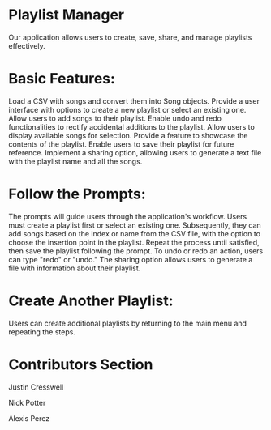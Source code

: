 # Playlist Manager
Our application allows users to create, save, share, and manage playlists effectively.

# Basic Features:
Load a CSV with songs and convert them into Song objects.
Provide a user interface with options to create a new playlist or select an existing one.
Allow users to add songs to their playlist.
Enable undo and redo functionalities to rectify accidental additions to the playlist.
Allow users to display available songs for selection.
Provide a feature to showcase the contents of the playlist.
Enable users to save their playlist for future reference.
Implement a sharing option, allowing users to generate a text file with the playlist name and all the songs.

# Follow the Prompts:
The prompts will guide users through the application's workflow.
Users must create a playlist first or select an existing one.
Subsequently, they can add songs based on the index or name from the CSV file, with the option to choose the insertion point in the playlist.
Repeat the process until satisfied, then save the playlist following the prompt.
To undo or redo an action, users can type "redo" or "undo."
The sharing option allows users to generate a file with information about their playlist.

# Create Another Playlist:
Users can create additional playlists by returning to the main menu and repeating the steps.

# Contributors Section
Justin Cresswell

Nick Potter

Alexis Perez
